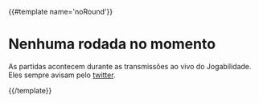 {{#template name='noRound'}}
# Nenhuma rodada no momento

As partidas acontecem durante as transmissões ao vivo do Jogabilidade. Eles sempre avisam pelo [twitter](http://twitter.com/jogabilidade).

{{/template}}
